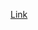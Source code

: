 [Link](https://www.google.com/url?sa=i&url=https%3A%2F%2Fwww.apple.com%2Fshop%2Fbuy-iphone%2Fiphone-12&psig=AOvVaw0Ygk2tcw67zh6hxI8ALBq-&ust=1642183611999000&source=images&cd=vfe&ved=0CAsQjRxqFwoTCLD0veWor_UCFQAAAAAdAAAAABAD)
